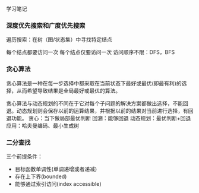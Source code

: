 学习笔记

### 深度优先搜索和广度优先搜索
遍历搜索：在树（图/状态集）中寻找特定结点

每个结点都要访问一次
每个结点仅要访问一次
访问顺序不限：DFS，BFS

### 贪心算法
贪心算法是一种在每一步选择中都采取在当前状态下最好或最优(即最有利)的选择，从而希望导致结果是全局最好或最优的算法。

贪心算法与动态规划的不同在于它对每个子问题的解决方案都做出选择，不能回退。动态规划则会保存以前的运算结果，并根据以前的结果对当前进行选择，有回退功能。
贪心：当下做局部最优判断
回溯：能够回退
动态规划：最优判断+回退
应用：哈夫曼编码、最小生成树

### 二分查找
三个前提条件：

* 目标函数单调性(单调递增或者递减)
* 存在上下界(bounded)
* 能够通过索引访问(index accessible)